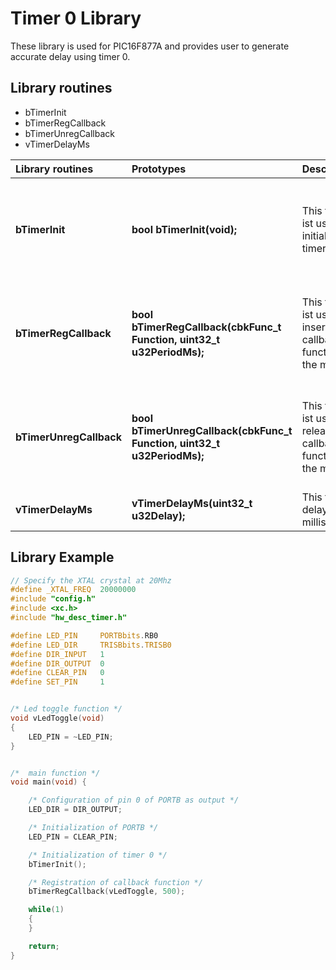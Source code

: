 Timer 0 Library 
==================
These library is used for PIC16F877A and provides user to generate accurate delay using timer 0.

## Library routines

- bTimerInit
- bTimerRegCallback
- bTimerUnregCallback
- vTimerDelayMs

|Library routines| Prototypes|Descriptions|Returns|
|:---            |:---      |:---       |:---  |
|**bTimerInit**     |**bool bTimerInit(void);**  |This function ist use to initialize timer 0. |***true*** : The timer has been correctly initialized; <BR> ***false*** : The timer is not initialized; |
|**bTimerRegCallback**   |**bool bTimerRegCallback(cbkFunc_t Function, uint32_t u32PeriodMs);**   |This function ist used to insert callback function in the memory.|***true*** : The function has been correctly registered; otherwise it will returns **false**   |
|**bTimerUnregCallback**   |**bool bTimerUnregCallback(cbkFunc_t Function, uint32_t u32PeriodMs);**   |This function ist used to release callback function in the memory.|***true*** : The function has been correctly unregistered; otherwise it will returns **false**   |
|**vTimerDelayMs**   |**vTimerDelayMs(uint32_t u32Delay);**   |This function delay in millisecond .|***nothing***|

## Library Example

```c
// Specify the XTAL crystal at 20Mhz
#define _XTAL_FREQ  20000000 
#include "config.h"
#include <xc.h>
#include "hw_desc_timer.h"

#define LED_PIN     PORTBbits.RB0
#define LED_DIR     TRISBbits.TRISB0
#define DIR_INPUT   1
#define DIR_OUTPUT  0
#define CLEAR_PIN   0
#define SET_PIN     1


/* Led toggle function */
void vLedToggle(void)
{
    LED_PIN = ~LED_PIN;
}


/*  main function */
void main(void) {

    /* Configuration of pin 0 of PORTB as output */
    LED_DIR = DIR_OUTPUT;

    /* Initialization of PORTB */
    LED_PIN = CLEAR_PIN;

    /* Initialization of timer 0 */
    bTimerInit();

    /* Registration of callback function */
    bTimerRegCallback(vLedToggle, 500);

    while(1)
    {
    }

    return;
}
```

